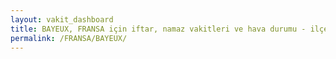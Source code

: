 ```yaml
---
layout: vakit_dashboard
title: BAYEUX, FRANSA için iftar, namaz vakitleri ve hava durumu - ilçe/eyalet seç
permalink: /FRANSA/BAYEUX/
---
```


<script type="text/javascript">
  var GLOBAL_COUNTRY = 'FRANSA';
  var GLOBAL_CITY = 'BAYEUX';
  var GLOBAL_STATE = '';
  var lat = 72;
  var lon = 21;
</script>
